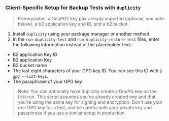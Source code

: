 ### Client-Specific Setup for Backup Tests with `duplicity`

> Prerequisites: a GnuPG2 key pair already imported (optional, see note below),
> a b2 application key and ID, and a b2 bucket.

1. Install `duplicity` using your package manager or another method.
2. In the `run-duplicity-test` and `run-duplicity-restore-test` files, enter the following information instead of the placeholder text:

- B2 application Key ID
- B2 application Key
- B2 bucket name
- The last eight characters of your GPG key ID. You can see this ID with `$ gpg --list-keys`.
- The passphrase of your GPG key

> Note: You can optionally have duplicity create a GnuPG key on the first run.
> This script assumes you've already created one and that you're using the same
> key for signing and encryption. Don't use your real GPG key for a test, and
> be careful with your private key and passphrase if you use a similar setup in
> production.
